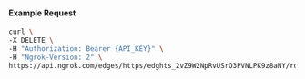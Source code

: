 <!-- Code generated for API Clients. DO NOT EDIT. -->
#### Example Request
```bash
curl \
-X DELETE \
-H "Authorization: Bearer {API_KEY}" \
-H "Ngrok-Version: 2" \
https://api.ngrok.com/edges/https/edghts_2vZ9W2NpRvUSrO3PVNLPK9z8aNY/routes/edghtsrt_2vZ9Vz87olAhCB7wLiSPKLHX2LI/request_headers
